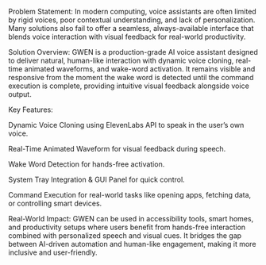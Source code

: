 Problem Statement:
In modern computing, voice assistants are often limited by rigid voices, poor contextual understanding, and lack of personalization. Many solutions also fail to offer a seamless, always-available interface that blends voice interaction with visual feedback for real-world productivity.

Solution Overview:
GWEN is a production-grade AI voice assistant designed to deliver natural, human-like interaction with dynamic voice cloning, real-time animated waveforms, and wake-word activation. It remains visible and responsive from the moment the wake word is detected until the command execution is complete, providing intuitive visual feedback alongside voice output.

Key Features:

Dynamic Voice Cloning using ElevenLabs API to speak in the user’s own voice.

Real-Time Animated Waveform for visual feedback during speech.

Wake Word Detection for hands-free activation.

System Tray Integration & GUI Panel for quick control.

Command Execution for real-world tasks like opening apps, fetching data, or controlling smart devices.

Real-World Impact:
GWEN can be used in accessibility tools, smart homes, and productivity setups where users benefit from hands-free interaction combined with personalized speech and visual cues. It bridges the gap between AI-driven automation and human-like engagement, making it more inclusive and user-friendly.
